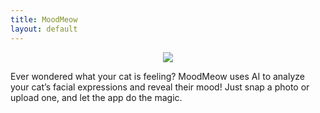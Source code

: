 ```yaml
---
title: MoodMeow
layout: default
---
```

<link rel="stylesheet" href="style.css">
<p align="center">
  <img src="https://github.com/user-attachments/assets/fe830f3c-6f6f-4b79-9ed1-fcb3a4493b0e">
</p>
Ever wondered what your cat is feeling? MoodMeow uses AI to analyze your cat’s facial expressions and reveal their mood! Just snap a photo or upload one, and let the app do the magic.
